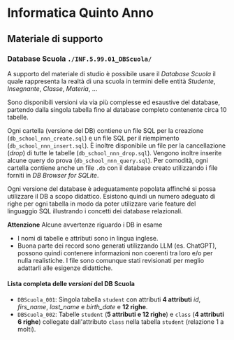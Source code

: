# Informatica Quinto Anno
## Materiale di supporto

### Database Scuola `./INF.5.99.01_DBScuola/`
A supporto del materiale di studio è possibile usare il *Database Scuola* il quale rappresenta la realtà di una scuola in termini delle entità *Studente*, *Insegnante*, *Classe*, *Materia*, ...

Sono disponibili versioni via via più complesse ed esaustive del database, partendo dalla singola tabella fino al database completo contenente circa 10 tabelle.

Ogni cartella (versione del DB) contiene un file SQL per la creazione (`db_school_nnn_create.sql`) e un file SQL per il riempimento (`db_school_nnn_insert.sql`). È inoltre disponibile un file per la cancellazione (*drop*) di tutte le tabelle (`db_school_nnn_drop.sql`). Vengono inoltre inserite alcune query do prova (`db_school_nnn_query.sql`). Per comodità, ogni cartella contiene anche un file `.db` con il database creato utilizzando i file forniti in *DB Browser for SQLite*.

Ogni versione del database è adeguatamente popolata affinché si possa utilizzare il DB a scopo didattico. Esistono quindi un numero adeguato di righe per ogni tabella in modo da poter utilizzare varie feature del linguaggio SQL illustrando i concetti dei database relazionali.

**Attenzione** Alcune avvertenze riguardo i DB in esame
* I nomi di tabelle e attributi sono in lingua inglese.
* Buona parte dei record sono generati utilizzando LLM (es. ChatGPT), possono quindi contenere informazioni non coerenti tra loro e/o per nulla realistiche. I file sono comunque stati revisionati per meglio adattarli alle esigenze didattiche.

#### Lista completa delle *versioni* del DB Scuola

* `DBScuola_001`: Singola tabella `student` con attributi **4 attributi** *id*, *firs_name*, *last_name* e *birth_date* e **12 righe**. 
* `DBScuola_002`: Tabelle `student` (**5 attributi e 12 righe**) e `class` (**4 attributi 6 righe**) collegate dall'attributo `class` nella tabella `student` (relazione 1 a molti).
